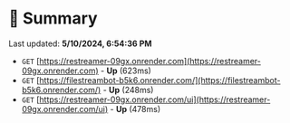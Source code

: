 # 📖 Summary
Last updated: **5/10/2024, 6:54:36 PM**

- `GET` [https://restreamer-09gx.onrender.com](https://restreamer-09gx.onrender.com) - **Up** (623ms)
- `GET` [https://filestreambot-b5k6.onrender.com/](https://filestreambot-b5k6.onrender.com/) - **Up** (248ms)
- `GET` [https://restreamer-09gx.onrender.com/ui](https://restreamer-09gx.onrender.com/ui) - **Up** (478ms)
